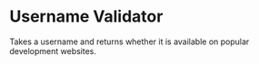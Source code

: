 # Username Validator
Takes a username and returns whether it is available on popular development websites.
